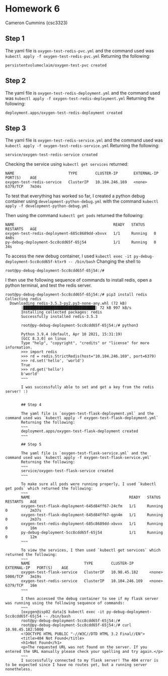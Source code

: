 # Homework 6
Cameron Cummins (csc3323)

## Step 1

The yaml file is `oxygen-test-redis-pvc.yml` and the command used was `kubectl apply -f oxygen-test-redis-pvc.yml`
Returning the following:
~~~
persistentvolumeclaim/oxygen-test-pvc created
~~~

## Step 2

The yaml file is `oxygen-test-redis-deployment.yml` and the command used was `kubectl apply -f oxygen-test-redis-deployment.yml`
Returning the following:
~~~
deployment.apps/oxygen-test-redis-deployment created
~~~
## Step 3

The yaml file is `oxygen-test-redis-service.yml` and the command used was `kubectl apply -f oxygen-test-redis-service.yml`
Returning the following:
~~~
service/oxygen-test-redis-service created
~~~

Checking the service using `kubectl get services` returned:
~~~
NAME                        TYPE        CLUSTER-IP       EXTERNAL-IP   PORT(S)    AGE
oxygen-test-redis-service   ClusterIP   10.104.246.169   <none>        6379/TCP   7m34s
~~~

To test that everything has worked so far, I created a python debug container using `development-python-debug.yml` with the command `kubectl apply -f development-python-debug.yml`

Then using the command `kubectl get pods` returned the following:
~~~
NAME                                            READY   STATUS    RESTARTS   AGE
oxygen-test-redis-deployment-685c8689dd-xbvvx   1/1     Running   0          4m8s
py-debug-deployment-5cc8cdd65f-65j54            1/1     Running   0          34s
~~~
To  access the new debug container, I used `kubectl exec -it py-debug-deployment-5cc8cdd65f-ktxr9 -- /bin/bash`
Changing the shell to
~~~
root@py-debug-deployment-5cc8cdd65f-65j54:/#
~~~
I then use the following sequence of commands to install redis, open a python terminal, and test the redis server.
~~~
root@py-debug-deployment-5cc8cdd65f-65j54:/# pip3 install redis
Collecting redis
  Downloading redis-3.5.3-py2.py3-none-any.whl (72 kB)
       |████████████████████████████████| 72 kB 997 kB/s
       Installing collected packages: redis
       Successfully installed redis-3.5.3

       root@py-debug-deployment-5cc8cdd65f-65j54:/# python3

       Python 3.9.4 (default, Apr 10 2021, 15:31:19)
       [GCC 8.3.0] on linux
       Type "help", "copyright", "credits" or "license" for more information.
       >>> import redis
       >>> rd = redis.StrictRedis(host="10.104.246.169", port=6379)
       >>> rd.set('hello', 'world')
       True
       >>> rd.get('hello')
       b'world'
       ~~~

       I was successfully able to set and get a key from the redis server! :)


       ## Step 4

       The yaml file is `oxygen-test-flask-deployment.yml` and the command used was `kubectl apply -f oxygen-test-flask-deployment.yml`
       Returning the following:
       ~~~
       deployment.apps/oxygen-test-flask-deployment created
       ~~~

       ## Step 5

       The yaml file is `oxygen-test-flask-service.yml` and the command used was `kubectl apply -f oxygen-test-flask-service.yml`
       Returning the following:
       ~~~
       service/oxygen-test-flask-service created
       ~~~

       To make sure all pods were running properly, I used `kubectl get pods` which returned the following:
       ~~~
       NAME                                            READY   STATUS    RESTARTS   AGE
       oxygen-test-flask-deployment-645d84ff67-24cfm   1/1     Running   0          2m37s
       oxygen-test-flask-deployment-645d84ff67-qgn4m   1/1     Running   0          2m37s
       oxygen-test-redis-deployment-685c8689dd-xbvvx   1/1     Running   0          16m
       py-debug-deployment-5cc8cdd65f-65j54            1/1     Running   0          12m
       ~~~

       To view the services, I then used `kubectl get services` which returned the following:
       ~~~
       NAME                        TYPE        CLUSTER-IP       EXTERNAL-IP   PORT(S)    AGE
       oxygen-test-flask-service   ClusterIP   10.98.45.182     <none>        5000/TCP   3m19s
       oxygen-test-redis-service   ClusterIP   10.104.246.169   <none>        6379/TCP   16m
       ~~~

       I then accessed the debug container to see if my flask server was running using the following sequence of commands:
       ~~~
       [oxygen@isp02 data]$ kubectl exec -it py-debug-deployment-5cc8cdd65f-65j54 -- /bin/bash
       root@py-debug-deployment-5cc8cdd65f-65j54:/#
       root@py-debug-deployment-5cc8cdd65f-65j54:/# curl 10.98.45.182:5000
       <!DOCTYPE HTML PUBLIC "-//W3C//DTD HTML 3.2 Final//EN">
       <title>404 Not Found</title>
       <h1>Not Found</h1>
       <p>The requested URL was not found on the server. If you entered the URL manually please check your spelling and try again.</p>
       ~~~
       I successfully connected to my flask server! The 404 error is to be expected since I have no routes yet, but a running server nonetheless.
       